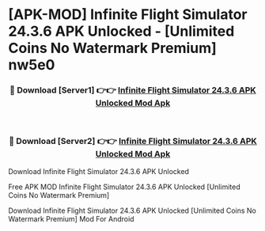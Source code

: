 # [APK-MOD] Infinite Flight Simulator 24.3.6 APK Unlocked - [Unlimited Coins No Watermark Premium] nw5e0



<div align="center">
<h3>🔴 Download [Server1] 👉👉 <a href="https://momento.my/?title=Infinite_Flight_Simulator_24.3.6_APK_Unlocked">Infinite Flight Simulator 24.3.6 APK Unlocked Mod Apk</a></h3><br>

<h3>🔴 Download [Server2] 👉👉 <a href="https://momento.my/?title=Infinite_Flight_Simulator_24.3.6_APK_Unlocked">Infinite Flight Simulator 24.3.6 APK Unlocked Mod Apk</a></h3>
</div>



Download Infinite Flight Simulator 24.3.6 APK Unlocked 

Free APK MOD Infinite Flight Simulator 24.3.6 APK Unlocked [Unlimited Coins No Watermark Premium]

Download Infinite Flight Simulator 24.3.6 APK Unlocked [Unlimited Coins No Watermark Premium] Mod For Android
